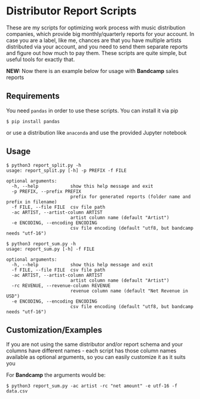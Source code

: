 # Distributor Report Scripts
These are my scripts for optimizing work process with music distribution companies, which provide big monthly/quarterly reports for your account. In case you are a label, like me, chances are that you have multiple artists distributed via your account, and you need to send them separate reports and figure out how much to pay them. These scripts are quite simple, but useful tools for exactly that.

**NEW:** Now there is an example below for usage with **Bandcamp** sales reports

## Requirements
You need `pandas` in order to use these scripts. You can install it via pip

```
$ pip install pandas
```

or use a distribution like `anaconda` and use the provided Jupyter notebook

## Usage

```
$ python3 report_split.py -h
usage: report_split.py [-h] -p PREFIX -f FILE

optional arguments:
  -h, --help            show this help message and exit
  -p PREFIX, --prefix PREFIX
                        prefix for generated reports (folder name and prefix in filename)
  -f FILE, --file FILE  csv file path
  -ac ARTIST, --artist-column ARTIST
                        artist column name (default "Artist")
  -e ENCODING, --encoding ENCODING
                        csv file encoding (default "utf8, but bandcamp needs "utf-16")
```

```
$ python3 report_sum.py -h
usage: report_sum.py [-h] -f FILE

optional arguments:
  -h, --help            show this help message and exit
  -f FILE, --file FILE  csv file path
  -ac ARTIST, --artist-column ARTIST
                        artist column name (default "Artist")
  -rc REVENUE, --revenue-column REVENUE
                        revenue column name (default "Net Revenue in USD")
  -e ENCODING, --encoding ENCODING
                        csv file encoding (default "utf8, but bandcamp needs "utf-16")
```

## Customization/Examples
If you are not using the same distributor and/or report schema and your columns have different names - each script has those column names available as optional arguments, so you can easily customize it as it suits you

For **Bandcamp** the arguments would be:
```
$ python3 report_sum.py -ac artist -rc "net amount" -e utf-16 -f data.csv
```